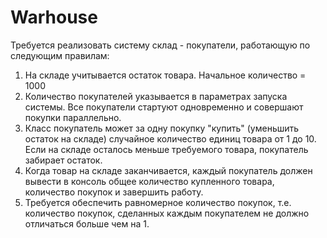 # Warhouse

Требуется реализовать систему склад - покупатели, работающую по следующим правилам:
1. На складе учитывается остаток товара. Начальное количество = 1000
2. Количество покупателей указывается в параметрах запуска системы. Все покупатели стартуют одновременно и совершают покупки параллельно.
3. Класс покупатель может за одну покупку "купить" (уменьшить остаток на складе) случайное количество единиц товара от 1 до 10. Если на складе осталось меньше требуемого товара, покупатель забирает остаток.
4. Когда товар на складе заканчивается, каждый покупатель должен вывести в консоль общее количество купленного товара, количество покупок и завершить работу.
5. Требуется обеспечить равномерное количество покупок, т.е. количество покупок, сделанных каждым покупателем не должно отличаться больше чем на 1.
